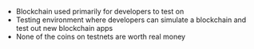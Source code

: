 - Blockchain used primarily for developers to test on
- Testing environment where developers can simulate a blockchain and test out new blockchain apps
- None of the coins on testnets are worth real money